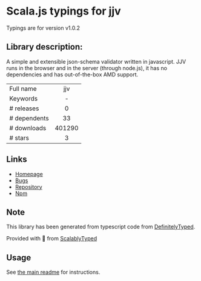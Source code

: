 
# Scala.js typings for jjv

Typings are for version v1.0.2

## Library description:
A simple and extensible json-schema validator written in javascript. JJV runs in the browser and in the server (through node.js), it has no dependencies and has out-of-the-box AMD support.

|                    |                 |
| ------------------ | :-------------: |
| Full name          | jjv |
| Keywords           | - |
| # releases         | 0 |
| # dependents       | 33 |
| # downloads        | 401290 |
| # stars            | 3 |

## Links
- [Homepage](https://github.com/acornejo/jjv)
- [Bugs](https://github.com/acornejo/jjv/issues)
- [Repository](https://github.com/acornejo/jjv)
- [Npm](https://www.npmjs.com/package/jjv)
    


## Note
This library has been generated from typescript code from [DefinitelyTyped](https://definitelytyped.org).

Provided with :purple_heart: from [ScalablyTyped](https://github.com/oyvindberg/ScalablyTyped)

## Usage
See [the main readme](../../readme.md) for instructions.


